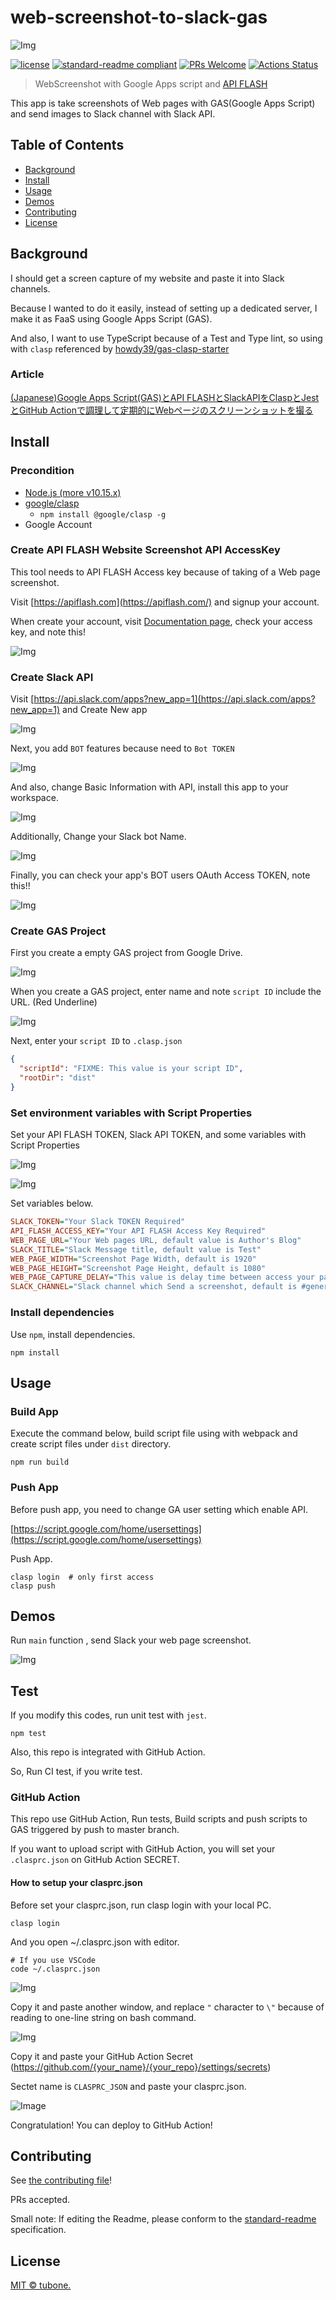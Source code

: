 # web-screenshot-to-slack-gas

![Img](docs/images/header.png)

[![license](https://img.shields.io/github/license/tubone24/web-screenshot-to-slack-gas.svg)](LICENSE)
[![standard-readme compliant](https://img.shields.io/badge/readme%20style-standard-brightgreen.svg?style=flat-square)](https://github.com/RichardLitt/standard-readme)
[![PRs Welcome](https://img.shields.io/badge/PRs-welcome-brightgreen.svg?style=flat-square)](http://makeapullrequest.com)
[![Actions Status](https://github.com/tubone24/web-screenshot-to-slack-gas/workflows/Node%20CI/badge.svg)](https://github.com/tubone24/web-screenshot-to-slack-gas/actions)


> WebScreenshot with Google Apps script and [API FLASH](https://apiflash.com/)

This app is take screenshots of Web pages with GAS(Google Apps Script) and send images to Slack channel with Slack API.

## Table of Contents

- [Background](#background)
- [Install](#install)
- [Usage](#usage)
- [Demos](#demos)
- [Contributing](#contributing)
- [License](#license)

## Background

I should get a screen capture of my website and paste it into Slack channels.

Because I wanted to do it easily, instead of setting up a dedicated server, I make it as FaaS using Google Apps Script (GAS).

And also, I want to use TypeScript because of a Test and Type lint, so using with `clasp` referenced by [howdy39/gas-clasp-starter](https://github.com/howdy39/gas-clasp-starter) 

### Article

[(Japanese)Google Apps Script(GAS)とAPI FLASHとSlackAPIをClaspとJestとGitHub Actionで調理して定期的にWebページのスクリーンショットを撮る](https://qiita.com/tubone/items/2c2702cf69583faa7203)

## Install

### Precondition

- [Node.js (more v10.15.x)](https://nodejs.org/en/)
- [google/clasp](https://github.com/google/clasp)
  - `npm install @google/clasp -g`
- Google Account

### Create API FLASH Website Screenshot API AccessKey

This tool needs to API FLASH Access key because of taking of a Web page screenshot.

Visit [https://apiflash.com](https://apiflash.com/) and signup your account.

When create your account, visit [Documentation page](https://apiflash.com/documentation), check your access key, and note this!

![Img](docs/images/install5.png)

### Create Slack API

Visit [https://api.slack.com/apps?new_app=1](https://api.slack.com/apps?new_app=1) and Create New app

![Img](docs/images/install6.png)

Next, you add `BOT` features because need to `Bot TOKEN`

![Img](docs/images/install7.png)

And also, change Basic Information with API, install this app to your workspace.

![Img](docs/images/install8.png)

Additionally, Change your Slack bot Name.

![Img](docs/images/install10.png)

Finally, you can check your app's BOT users OAuth Access TOKEN, note this!!

![Img](docs/images/install9.png)

### Create GAS Project

First you create a empty GAS project from Google Drive.

![Img](docs/images/install1.png)

When you create a GAS project, enter name and note `script ID` include the URL. (Red Underline)

![Img](docs/images/install2.png)

Next, enter your `script ID` to `.clasp.json`

```json
{
  "scriptId": "FIXME: This value is your script ID",
  "rootDir": "dist"
}
```

### Set environment variables with Script Properties

Set your API FLASH TOKEN, Slack API TOKEN, and some variables with Script Properties

![Img](docs/images/install3.png)

![Img](docs/images/install4.png)

Set variables below. 

```ini
SLACK_TOKEN="Your Slack TOKEN Required"
API_FLASH_ACCESS_KEY="Your API FLASH Access Key Required"
WEB_PAGE_URL="Your Web pages URL, default value is Author's Blog"
SLACK_TITLE="Slack Message title, default value is Test"
WEB_PAGE_WIDTH="Screenshot Page Width, default is 1920"
WEB_PAGE_HEIGHT="Screenshot Page Height, default is 1080"
WEB_PAGE_CAPTURE_DELAY="This value is delay time between access your page and take a screenshot, default is 10 sec"
SLACK_CHANNEL="Slack channel which Send a screenshot, default is #general"
```

### Install dependencies

Use `npm`, install dependencies.

```
npm install
```

## Usage

### Build App

Execute the command below, build script file using with webpack and create script files under `dist` directory.

```
npm run build
```

### Push App

Before push app, you need to change GA user setting which enable API.

[https://script.google.com/home/usersettings](https://script.google.com/home/usersettings)

Push App.

```
clasp login  # only first access
clasp push
```

## Demos

Run `main` function , send Slack your web page screenshot.

![Img](docs/images/slack-preview.png)

## Test

If you modify this codes, run unit test with `jest`.

```
npm test
```

Also, this repo is integrated with GitHub Action.

So, Run CI test, if you write test.

### GitHub Action

This repo use GitHub Action, Run tests, Build scripts and push scripts to GAS triggered by push to master branch.

If you want to upload script with GitHub Action, you will set your `.clasprc.json` on GitHub Action SECRET.

#### How to setup your clasprc.json

Before set your clasprc.json, run clasp login with your local PC.

```
clasp login
```

And you open ~/.clasprc.json with editor.

```
# If you use VSCode
code ~/.clasprc.json
```

![Img](docs/images/clasp1.png)

Copy it and paste another window, and replace `"` character to `\"` because of reading to one-line string on bash command.

![Img](docs/images/clasp2.png)

Copy it and paste your GitHub Action Secret (https://github.com/{your_name}/{your_repo}/settings/secrets)

Sectet name is `CLASPRC_JSON` and paste your clasprc.json.

![Image](docs/images/clasp3.png)

Congratulation! You can deploy to GitHub Action!

## Contributing

See [the contributing file](CONTRIBUTING.md)!

PRs accepted.

Small note: If editing the Readme, please conform to the [standard-readme](https://github.com/RichardLitt/standard-readme) specification.

## License

[MIT © tubone.](LICENSE)
